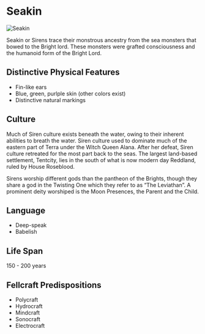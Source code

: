 # Seakin

![Seakin](Seakin.png)

Seakin or Sirens trace their monstrous ancestry from the sea monsters that bowed to the Bright lord. These monsters were grafted consciousness and the humanoid form of the Bright Lord.

## Distinctive Physical Features

- Fin-like ears
- Blue, green, purlple skin (other colors exist)
- Distinctive natural markings

## Culture

Much of Siren culture exists beneath the water, owing to their inherent abilities to breath the water. Siren culture used to dominate much of the eastern part of Terra under the Witch Queen Alana. After her defeat, Siren culture retreated for the most part back to the seas. The largest land-based settlement, Tentcity, lies in the south of what is now modern day Reddland, ruled by House Roseblood.

Sirens worship different gods than the pantheon of the Brights, though they share a god in the Twisting One which they refer to as “The Leviathan”. A prominent deity worshiped is the Moon Presences, the Parent and the Child.

## Language

- Deep-speak
- Babelish

## Life Span

150 - 200 years

## Fellcraft Predispositions

- Polycraft
- Hydrocraft
- Mindcraft
- Sonocraft
- Electrocraft
